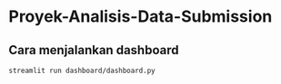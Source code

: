 # Proyek-Analisis-Data-Submission

## Cara menjalankan dashboard
`streamlit run dashboard/dashboard.py`
